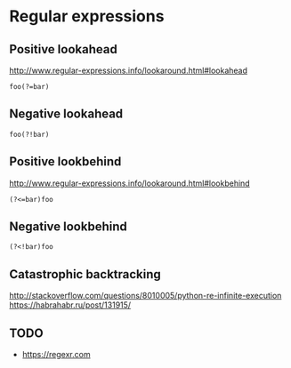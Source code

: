 Regular expressions
===================

Positive lookahead
------------------

<http://www.regular-expressions.info/lookaround.html#lookahead>

    foo(?=bar)

Negative lookahead
------------------

    foo(?!bar)

Positive lookbehind
-------------------

<http://www.regular-expressions.info/lookaround.html#lookbehind>

    (?<=bar)foo

Negative lookbehind
-------------------

    (?<!bar)foo

Catastrophic backtracking
-------------------------

<http://stackoverflow.com/questions/8010005/python-re-infinite-execution>
<https://habrahabr.ru/post/131915/>

TODO
----

* https://regexr.com
